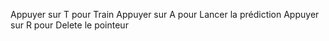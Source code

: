 Appuyer sur T pour Train
Appuyer sur A pour Lancer la prédiction
Appuyer sur R pour Delete le pointeur
